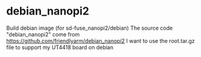 # debian_nanopi2
Build debian image (for sd-fuse_nanopi2/debian)
The source code "debian_nanopi2" come from  https://github.com/friendlyarm/debian_nanopi2
I want to use the root.tar.gz file to support my UT4418 board on debian
